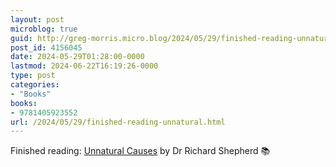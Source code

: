 ```yaml
---
layout: post
microblog: true
guid: http://greg-morris.micro.blog/2024/05/29/finished-reading-unnatural.html
post_id: 4156045
date: 2024-05-29T01:28:00-0000
lastmod: 2024-06-22T16:19:26-0000
type: post
categories:
- "Books"
books:
- 9781405923552
url: /2024/05/29/finished-reading-unnatural.html
---
```

Finished reading: [Unnatural Causes](https://micro.blog/books/9781405923552) by Dr Richard Shepherd 📚
